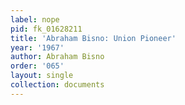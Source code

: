 ```yaml
---
label: nope
pid: fk_01628211
title: 'Abraham Bisno: Union Pioneer'
year: '1967'
author: Abraham Bisno
order: '065'
layout: single
collection: documents
---
```

